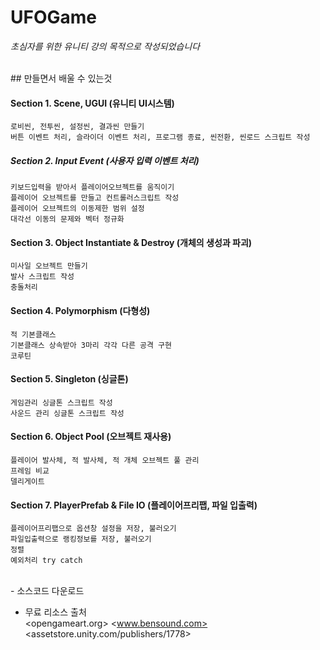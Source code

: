 UFOGame
===
_초심자를 위한 유니티 강의 목적으로 작성되었습니다_   

<br>
## 만들면서 배울 수 있는것

#### Section 1. Scene, UGUI (유니티 UI시스템)
	로비씬, 전투씬, 설정씬, 결과씬 만들기
	버튼 이벤트 처리, 슬라이더 이벤트 처리, 프로그램 종료, 씬전환, 씬로드 스크립트 작성

##### Section 2. Input Event (사용자 입력 이벤트 처리)
	키보드입력을 받아서 플레이어오브젝트를 움직이기
	플레이어 오브젝트를 만들고 컨트롤러스크립트 작성
	플레이어 오브젝트의 이동제한 범위 설정
	대각선 이동의 문제와 벡터 정규화   

#### Section 3. Object Instantiate & Destroy (개체의 생성과 파괴)
	미사일 오브젝트 만들기
	발사 스크립트 작성
	충돌처리  
	
#### Section 4. Polymorphism (다형성)
	적 기본클래스 
	기본클래스 상속받아 3마리 각각 다른 공격 구현
	코루틴  
	
#### Section 5. Singleton (싱글톤)
	게임관리 싱글톤 스크립트 작성
	사운드 관리 싱글톤 스크립트 작성  
	
#### Section 6. Object Pool (오브젝트 재사용)
	플레이어 발사체, 적 발사체, 적 개체 오브젝트 풀 관리
	프레임 비교
	델리게이트  
	
#### Section 7. PlayerPrefab & File IO (플레이어프리팹, 파일 입출력)
	플레이어프리팹으로 옵션창 설정을 저장, 불러오기
	파일입출력으로 랭킹정보를 저장, 불러오기 
	정렬
	예외처리 try catch  



<br>
- 소스코드 다운로드   
<https://github.com/devYongJun/UFOGame>   

- 무료 리소스 출처   
<opengameart.org>
<www.bensound.com>
<assetstore.unity.com/publishers/1778>   





